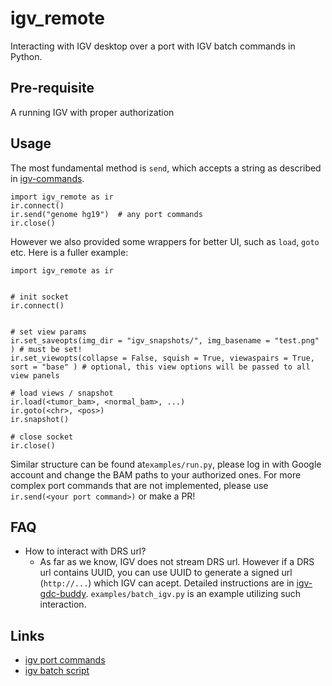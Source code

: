 
# igv_remote

Interacting with IGV desktop over a port with IGV batch commands in Python.

## Pre-requisite

A running IGV with proper authorization

## Usage

The most fundamental method is `send`, which accepts a string as described in [igv-commands](https://software.broadinstitute.org/software/igv/PortCommands). 

```
import igv_remote as ir
ir.connect()
ir.send("genome hg19")  # any port commands
ir.close()
```

However we also provided some wrappers for better UI, such as `load`, `goto` etc. Here is a fuller example:

```
import igv_remote as ir


# init socket
ir.connect()


# set view params
ir.set_saveopts(img_dir = "igv_snapshots/", img_basename = "test.png" ) # must be set!
ir.set_viewopts(collapse = False, squish = True, viewaspairs = True, sort = "base" ) # optional, this view options will be passed to all view panels

# load views / snapshot
ir.load(<tumor_bam>, <normal_bam>, ...)
ir.goto(<chr>, <pos>)
ir.snapshot()

# close socket
ir.close()
```

Similar structure can be found at`examples/run.py`, please log in with Google account and change the BAM paths to your authorized ones. For more complex port commands that are not implemented, please use `ir.send(<your port command>)` or make a PR!


## FAQ

- How to interact with DRS url?
  - As far as we know, IGV does not stream DRS url. However if a DRS url contains UUID, you can use UUID to generate a signed url (`http://...`) which IGV can acept. Detailed instructions are in [igv-gdc-buddy](https://github.com/getzlab/igv_gdc_buddy). `examples/batch_igv.py` is an example utilizing such interaction.

## Links

- [igv port commands](https://software.broadinstitute.org/software/igv/PortCommands)
- [igv batch script](https://software.broadinstitute.org/software/igv/batch)


